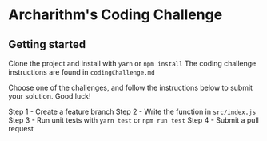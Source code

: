 # Archarithm's Coding Challenge

## Getting started
Clone the project and install with `yarn` or `npm install`
The coding challenge instructions are found in `codingChallenge.md`

Choose one of the challenges, and follow the instructions below to submit
your solution. Good luck!

Step 1 - Create a feature branch
Step 2 - Write the function in `src/index.js`
Step 3 - Run unit tests with `yarn test` or `npm run test`
Step 4 - Submit a pull request
